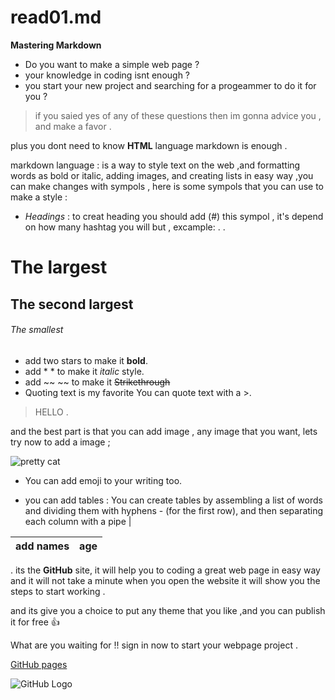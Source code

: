 # read01.md
 **Mastering Markdown** 
 
- Do you want to make a simple web page ?
- your knowledge in coding isnt enough ?
- you start your new project and searching for a progeammer to do it for you ?
 
 
>if you saied yes of any of these questions then im gonna advice you , and make a favor .

plus you dont need to know **HTML** language markdown is enough .

markdown language : is a way to style text on the web ,and formatting words as bold or italic, adding images, and creating lists in easy way ,you can make changes with sympols , here is some sympols that you can use to make a style :

-  *Headings* :
 to creat heading you should add (#) this sympol , 
 it's depend on how many hashtag you will but , excample:
 .
 .
 # The largest
 ## The second largest
  ###### The smallest 

- add two stars to make it **bold**.
- add * * to make it *italic* style.
- add ~~ ~~ to make it  ~~Strikethrough~~
- Quoting text is my favorite You can quote text with a >.
>HELLO .

and the best part is that you can add image , any image that you want, lets try now to add a image ;

![pretty cat](https://i.imgflip.com/2qj7dl.jpg)

- You can add emoji to your writing too.

- you can add tables :
You can create tables by assembling a list of words and dividing them with hyphens - (for the first row), and then separating each column with a pipe |

add names | age
--------- | -----------

.
its the **GitHub** site, it will help you to coding a great web page in easy way and it will not take a minute when you open the website it will show you the steps to start working .

 and its give you a choice to put any theme that you like ,and you can publish it for free 👍

What are you waiting for !! 
sign in now to start your webpage project .

[GitHub pages](https://pages.github.com/)

![GitHub Logo](https://github.githubassets.com/images/modules/logos_page/GitHub-Mark.png)
 


